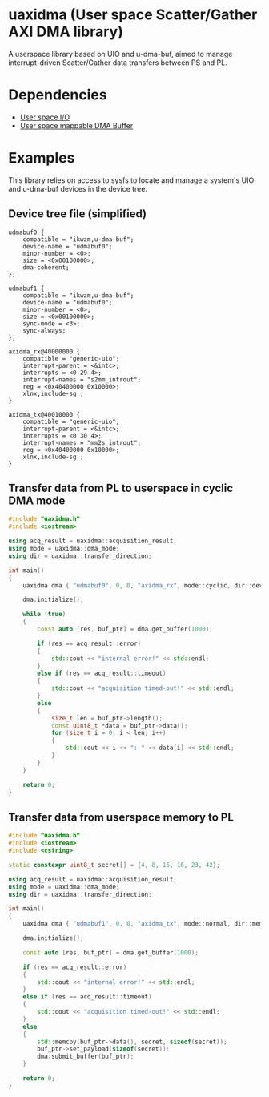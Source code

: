 # uaxidma (User space Scatter/Gather AXI DMA library)
A userspace library based on UIO and u-dma-buf, aimed to manage interrupt-driven Scatter/Gather data transfers between PS and PL.

# Dependencies
- [User space I/O](https://www.kernel.org/doc/html/v4.12/driver-api/uio-howto.html)
- [User space mappable DMA Buffer](https://github.com/ikwzm/udmabuf)

# Examples
This library relies on access to sysfs to locate and manage a system's UIO and u-dma-buf devices in the device tree.

## Device tree file (simplified)
```
udmabuf0 {
    compatible = "ikwzm,u-dma-buf";
    device-name = "udmabuf0";
    minor-number = <0>;
    size = <0x00100000>;
    dma-coherent;
};

udmabuf1 {
    compatible = "ikwzm,u-dma-buf";
    device-name = "udmabuf0";
    minor-number = <0>;
    size = <0x00100000>;
    sync-mode = <3>;
    sync-always;
};

axidma_rx@40000000 {
    compatible = "generic-uio";
    interrupt-parent = <&intc>;
    interrupts = <0 29 4>;
    interrupt-names = "s2mm_introut";
    reg = <0x40400000 0x10000>;
    xlnx,include-sg ;
}

axidma_tx@40010000 {
    compatible = "generic-uio";
    interrupt-parent = <&intc>;
    interrupts = <0 30 4>;
    interrupt-names = "mm2s_introut";
    reg = <0x40400000 0x10000>;
    xlnx,include-sg ;
}

```

## Transfer data from PL to userspace in cyclic DMA mode
```cpp
#include "uaxidma.h"
#include <iostream>

using acq_result = uaxidma::acquisition_result;
using mode = uaxidma::dma_mode;
using dir = uaxidma::transfer_direction;

int main()
{
    uaxidma dma { "udmabuf0", 0, 0, "axidma_rx", mode::cyclic, dir::dev_to_mem, 256UL << 10 };

    dma.initialize();

    while (true)
    {
        const auto [res, buf_ptr] = dma.get_buffer(1000);

        if (res == acq_result::error)
        {
            std::cout << "internal error!" << std::endl;
        }
        else if (res == acq_result::timeout)
        {
            std::cout << "acquisition timed-out!" << std::endl;
        }
        else
        {
            size_t len = buf_ptr->length();
            const uint8_t *data = buf_ptr->data();
            for (size_t i = 0; i < len; i++)
            {
                std::cout << i << ": " << data[i] << std::endl;
            }
        }
    }

    return 0;
}
```

## Transfer data from userspace memory to PL
```cpp
#include "uaxidma.h"
#include <iostream>
#include <cstring>

static constexpr uint8_t secret[] = {4, 8, 15, 16, 23, 42};

using acq_result = uaxidma::acquisition_result;
using mode = uaxidma::dma_mode;
using dir = uaxidma::transfer_direction;

int main()
{
    uaxidma dma { "udmabuf1", 0, 0, "axidma_tx", mode::normal, dir::mem_to_dev, 256UL << 10 };

    dma.initialize();

    const auto [res, buf_ptr] = dma.get_buffer(1000);

    if (res == acq_result::error)
    {
        std::cout << "internal error!" << std::endl;
    }
    else if (res == acq_result::timeout)
    {
        std::cout << "acquisition timed-out!" << std::endl;
    }
    else
    {
        std::memcpy(buf_ptr->data(), secret, sizeof(secret));
        buf_ptr->set_payload(sizeof(secret));
        dma.submit_buffer(buf_ptr);
    }

    return 0;
}
```
